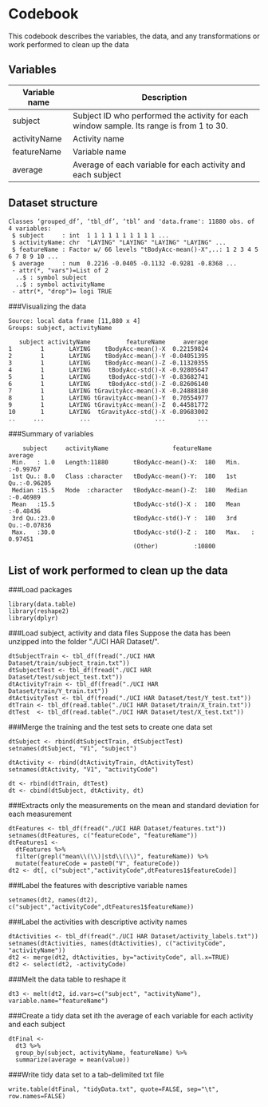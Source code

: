 Codebook
========

This codebook describes the variables, the data, and any transformations or work performed to clean up the data


Variables
---------

Variable name     | Description
------------------|------------
subject           | Subject ID who performed the activity for each window sample. Its range is from 1 to 30.
activityName      | Activity name
featureName       | Variable name
average           | Average of each variable for each activity and each subject

Dataset structure
-----------------

```{r}
Classes ‘grouped_df’, ‘tbl_df’, ‘tbl’ and 'data.frame':	11880 obs. of  4 variables:
 $ subject     : int  1 1 1 1 1 1 1 1 1 1 ...
 $ activityName: chr  "LAYING" "LAYING" "LAYING" "LAYING" ...
 $ featureName : Factor w/ 66 levels "tBodyAcc-mean()-X",..: 1 2 3 4 5 6 7 8 9 10 ...
 $ average     : num  0.2216 -0.0405 -0.1132 -0.9281 -0.8368 ...
 - attr(*, "vars")=List of 2
  ..$ : symbol subject
  ..$ : symbol activityName
 - attr(*, "drop")= logi TRUE
```

###Visualizing the data
```{r}
Source: local data frame [11,880 x 4]
Groups: subject, activityName

   subject activityName          featureName     average
1        1       LAYING    tBodyAcc-mean()-X  0.22159824
2        1       LAYING    tBodyAcc-mean()-Y -0.04051395
3        1       LAYING    tBodyAcc-mean()-Z -0.11320355
4        1       LAYING     tBodyAcc-std()-X -0.92805647
5        1       LAYING     tBodyAcc-std()-Y -0.83682741
6        1       LAYING     tBodyAcc-std()-Z -0.82606140
7        1       LAYING tGravityAcc-mean()-X -0.24888180
8        1       LAYING tGravityAcc-mean()-Y  0.70554977
9        1       LAYING tGravityAcc-mean()-Z  0.44581772
10       1       LAYING  tGravityAcc-std()-X -0.89683002
..     ...          ...                  ...         ...
```

###Summary of variables
```{r}
    subject     activityName                  featureName       average        
 Min.   : 1.0   Length:11880       tBodyAcc-mean()-X:  180   Min.   :-0.99767  
 1st Qu.: 8.0   Class :character   tBodyAcc-mean()-Y:  180   1st Qu.:-0.96205  
 Median :15.5   Mode  :character   tBodyAcc-mean()-Z:  180   Median :-0.46989  
 Mean   :15.5                      tBodyAcc-std()-X :  180   Mean   :-0.48436  
 3rd Qu.:23.0                      tBodyAcc-std()-Y :  180   3rd Qu.:-0.07836  
 Max.   :30.0                      tBodyAcc-std()-Z :  180   Max.   : 0.97451  
                                   (Other)          :10800      
```


List of work performed to clean up the data
-------------------------------------------
###Load packages
```{r}
library(data.table)
library(reshape2)
library(dplyr)
```


###Load subject, activity and data files
Suppose the data has been unzipped into the folder "./UCI HAR Dataset/".
```{r}
dtSubjectTrain <- tbl_df(fread("./UCI HAR Dataset/train/subject_train.txt"))
dtSubjectTest <- tbl_df(fread("./UCI HAR Dataset/test/subject_test.txt"))
dtActivityTrain <- tbl_df(fread("./UCI HAR Dataset/train/Y_train.txt"))
dtActivityTest <- tbl_df(fread("./UCI HAR Dataset/test/Y_test.txt"))
dtTrain <- tbl_df(read.table("./UCI HAR Dataset/train/X_train.txt"))
dtTest  <- tbl_df(read.table("./UCI HAR Dataset/test/X_test.txt"))
```


###Merge the training and the test sets to create one data set
```{r}
dtSubject <- rbind(dtSubjectTrain, dtSubjectTest)
setnames(dtSubject, "V1", "subject")

dtActivity <- rbind(dtActivityTrain, dtActivityTest)
setnames(dtActivity, "V1", "activityCode")

dt <- rbind(dtTrain, dtTest)
dt <- cbind(dtSubject, dtActivity, dt)
```

###Extracts only the measurements on the mean and standard deviation for each measurement
```{r}
dtFeatures <- tbl_df(fread("./UCI HAR Dataset/features.txt"))
setnames(dtFeatures, c("featureCode", "featureName"))
dtFeatures1 <-
  dtFeatures %>%
  filter(grepl("mean\\(\\)|std\\(\\)", featureName)) %>%
  mutate(featureCode = paste0("V", featureCode))
dt2 <- dt[, c("subject","activityCode",dtFeatures1$featureCode)]
```

###Label the features with descriptive variable names
```{r}
setnames(dt2, names(dt2), c("subject","activityCode",dtFeatures1$featureName))
```

###Label the activities with descriptive activity names
```{r}
dtActivities <- tbl_df(fread("./UCI HAR Dataset/activity_labels.txt"))
setnames(dtActivities, names(dtActivities), c("activityCode", "activityName"))
dt2 <- merge(dt2, dtActivities, by="activityCode", all.x=TRUE)
dt2 <- select(dt2, -activityCode)
```

###Melt the data table to reshape it
```{r}
dt3 <- melt(dt2, id.vars=c("subject", "activityName"), variable.name="featureName")
```

###Create a tidy data set ith the average of each variable for each activity and each subject
```{r}
dtFinal <-
  dt3 %>%
  group_by(subject, activityName, featureName) %>%
  summarize(average = mean(value))
```

###Write tidy data set to a tab-delimited txt file
```{r}
write.table(dtFinal, "tidyData.txt", quote=FALSE, sep="\t", row.names=FALSE)
```
